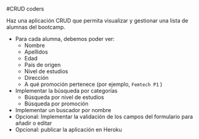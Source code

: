 #CRUD  coders

Haz una aplicación CRUD que permita visualizar y gestionar una lista de alumnas del bootcamp.

- Para cada alumna, debemos poder ver:
    - Nombre
    - Apellidos
    - Edad
    - País de origen
    - Nivel de estudios
    - Dirección
    - A qué promoción pertenece (por ejemplo, `Femtech P1` )
- Implementar la búsqueda por categorías
    - Búsqueda por nivel de estudios
    - Búsqueda por promoción
- Implementar un buscador por nombre
- Opcional: Implementar la validación de los campos del formulario para añadir o editar
- Opcional: publicar la aplicación en Heroku